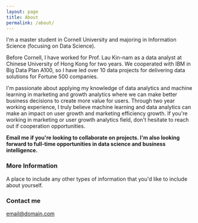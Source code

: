 ```yaml
---
layout: page
title: About
permalink: /about/
---
```


I'm a master student in Cornell University and majoring in Information Science (focusing on Data Science). 

Before Cornell, I have worked for Prof. Lau Kin-nam as a data analyst at Chinese University of Hong Kong for two years. We cooperated with IBM in Big Data Plan A100, so I have led over 10 data projects for delivering data solutions for Fortune 500 companies. 

I'm passionate about applying my knowledge of data analytics and machine learning in marketing and growth analytics where we can make better business decisions to create more value for users. Through two year working experience, I truly believe machine learning and data analytics can make an impact on user growth and marketing efficiency growth. If you're working in marketing or user growth analytics field, don't hesitate to reach out if cooperation opportunities. 

**Email me if you're looking to collaborate on projects. I'm also looking forward to full-time opportunities in data science and business intelligence.**

### More Information

A place to include any other types of information that you'd like to include about yourself.

### Contact me

[email@domain.com](mailto:email@domain.com)